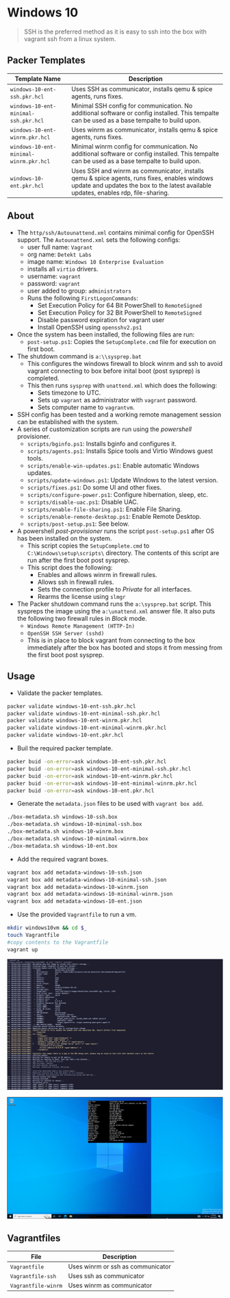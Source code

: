 # Windows 10

> SSH is the preferred method as it is easy to ssh into the box with vagrant ssh from a linux system.

## Packer Templates

| Template Name | Description |
| -- | -- |
| `windows-10-ent-ssh.pkr.hcl` | Uses SSH as communicator, installs qemu & spice agents, runs fixes. |
| `windows-10-ent-minimal-ssh.pkr.hcl` | Minimal SSH config for communication. No additional software or config installed. This tempalte can be used as a base tempalte to build upon. |
| `windows-10-ent-winrm.pkr.hcl` | Uses winrm as communicator, installs qemu & spice agents, runs fixes. |
| `windows-10-ent-minimal-winrm.pkr.hcl` | Minimal winrm config for communication. No additional software or config installed. This tempalte can be used as a base tempalte to build upon. |
| `windows-10-ent.pkr.hcl` | Uses SSH and winrm as communicator, installs qemu & spice agents, runs fixes, enables windows update and updates the box to the latest available updates, enables rdp, file-sharing. |

## About

- The `http/ssh/Autounattend.xml` contains minimal config for OpenSSH support. The `Autounattend.xml` sets the following configs:
	- user full name: `Vagrant`
	- org name: `Detekt Labs`
	- image name: `Windows 10 Enterprise Evaluation`
	- installs all `virtio` drivers.
	- username: `vagrant` 
	- password: `vagrant`
	- user added to group: `administrators`
	- Runs the following `FirstLogonCommands`:
		- Set Execution Policy for 64 Bit PowerShell to `RemoteSigned`
		- Set Execution Policy for 32 Bit PowerShell to `RemoteSigned` 
		- Disable password expiration for vagrant user
		- Install OpenSSH using `opensshv2.ps1`
- Once the system has been installed, the following files are run:
	- `post-setup.ps1`: Copies the `SetupComplete.cmd` file for execution on first boot.
- The shutdown command is `a:\\sysprep.bat`
	- This configures the windows firewall to block winrm and ssh to avoid vagrant connecting to box before inital boot (post sysprep) is completed.
	- This then runs `sysprep` with `unattend.xml` which does the following:
		- Sets timezone to UTC.
		- Sets up `vagrant` as administrator with `vagrant` password.
		- Sets computer name to `vagrantvm`.
- SSH config has been tested and a working remote management session can be established with the system.
- A series of customization scripts are run using the *powershell* provisioner.
    - `scripts/bginfo.ps1`: Installs bginfo and configures it.
    - `scripts/agents.ps1`: Installs Spice tools and Virtio Windows guest tools.
    - `scripts/enable-win-updates.ps1`: Enable automatic Windows updates.
    - `scripts/update-windows.ps1`: Update Windows to the latest version.
    - `scripts/fixes.ps1`: Do some UI and other fixes.
    - `scripts/configure-power.ps1`: Configure hibernation, sleep, etc.
    - `scripts/disable-uac.ps1`: Disable UAC.
    - `scripts/enable-file-sharing.ps1`: Enable File Sharing.
    - `scripts/enable-remote-desktop.ps1`: Enable Remote Desktop.
    - `scripts/post-setup.ps1`: See below.
- A powershell *post-provisioner* runs the script `post-setup.ps1` after OS has been installed on the system.
	- This script copies the `SetupComplete.cmd` to `C:\Windows\setup\scripts\` directory. The contents of this script are run after the first boot post sysprep.
	- This script does the following:
		- Enables and allows winrm in firewall rules.
		- Allows ssh in firewall rules.
		- Sets the connection profile to *Private* for all interfaces.
		- Rearms the license using `slmgr`
- The Packer shutdown command runs the `a:\sysprep.bat` script. This syspreps the image using the `a:\unattend.xml` answer file. It also puts the following two firewall rules in *Block* mode.
	- `Windows Remote Management (HTTP-In)`
	- `OpenSSH SSH Server (sshd)`
	- This is in place to block vagrant from connecting to the box immediately after the box has booted and stops it from messing from the first boot post sysprep.

## Usage

- Validate the packer templates.

```bash
packer validate windows-10-ent-ssh.pkr.hcl
packer validate windows-10-ent-minimal-ssh.pkr.hcl
packer validate windows-10-ent-winrm.pkr.hcl
packer validate windows-10-ent-minimal-winrm.pkr.hcl
packer validate windows-10-ent.pkr.hcl
```

- Buil the required packer template.

```bash
packer buid -on-error=ask windows-10-ent-ssh.pkr.hcl
packer buid -on-error=ask windows-10-ent-minimal-ssh.pkr.hcl
packer buid -on-error=ask windows-10-ent-winrm.pkr.hcl
packer buid -on-error=ask windows-10-ent-minimal-winrm.pkr.hcl
packer buid -on-error=ask windows-10-ent.pkr.hcl
```

- Generate the `metadata.json` files to be used with `vagrant box add`.

```bash
./box-metadata.sh windows-10-ssh.box
./box-metadata.sh windows-10-minimal-ssh.box
./box-metadata.sh windows-10-winrm.box
./box-metadata.sh windows-10-minimal-winrm.box
./box-metadata.sh windows-10-ent.box
```

- Add the required vagrant boxes.

```bash
vagrant box add metadata-windows-10-ssh.json
vagrant box add metadata-windows-10-minimal-ssh.json
vagrant box add metadata-windows-10-winrm.json
vagrant box add metadata-windows-10-minimal-winrm.json
vagrant box add metadata-windows-10-ent.json
```

- Use the provided `Vagrantfile` to run a vm.

```bash
mkdir windows10vm && cd $_
touch Vagrantfile
#copy contents to the Vagrantfile
vagrant up
```

![Alt text](<screenshot-vagrant-up.png>)

![Alt text](<screenshot-vm.png>)

## Vagrantfiles

| File | Description |
| -- | -- |
| `Vagrantfile` | Uses winrm or ssh as communicator |
| `Vagrantfile-ssh` | Uses ssh as communicator |
| `Vagrantfile-winrm` | Uses winrm as communicator |

